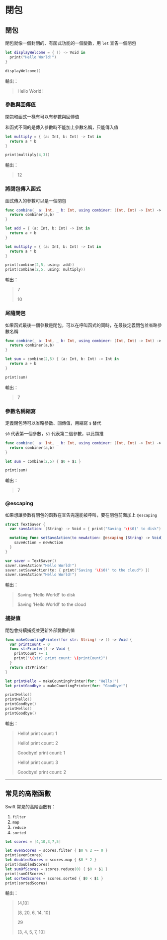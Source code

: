# 閉包

## 閉包

閉包就像一個封閉的、有函式功能的一個變數，用 `let` 宣告一個閉包

```swift
let displayWelcome = { () -> Void in
  print("Hello World!")
}

displayWelcome()
```

輸出：

> Hello World!

### 參數與回傳值

閉包和函式一樣有可以有參數與回傳值

和函式不同的是傳入參數時不能加上參數名稱，只能傳入值

```swift
let multiply = { (a: Int, b: Int) -> Int in
  return a * b
}

print(multiply(4,3))
```

輸出：

> 12

### 將閉包傳入函式

函式傳入的參數可以是一個閉包

```swift
func combine(_ a: Int, _ b: Int, using combiner: (Int, Int) -> Int) -> Int {
  return combiner(a,b)
}

let add = { (a: Int, b: Int) -> Int in
  return a + b
}

let multiply = { (a: Int, b: Int) -> Int in
  return a * b
}

print(combine(2,5, using: add))
print(combine(2,5, using: multiply))
```

輸出：

> 7
>
> 10

### 尾隨閉包

如果函式最後一個參數是閉包，可以在呼叫函式的同時，在最後定義閉包並省略參數名稱

```swift
func combine(_ a: Int, _ b: Int, using combiner: (Int, Int) -> Int) -> Int {
  return combiner(a,b)
}

let sum = combine(2,5) { (a: Int, b: Int) -> Int in
  return a + b
}

print(sum)
```

輸出：

> 7

### 參數名稱縮寫

定義閉包時可以省略參數、回傳值，用縮寫 `$` 替代

`$0` 代表第一個參數，`$1` 代表第二個參數，以此類推

```swift
func combine(_ a: Int, _ b: Int, using combiner: (Int, Int) -> Int) -> Int {
  return combiner(a,b)
}

let sum = combine(2,5) { $0 + $1 }

print(sum)
```

輸出：

> 7

### @escaping

如果想讓參數有閉包的函數在宣告完還能被呼叫，要在閉包前面加上 `@escaping`

```swift
struct TextSaver {
  var saveAction: (String) -> Void = { print("Saving '\($0)' to disk") }

  mutating func setSaveAction(to newAction: @escaping (String) -> Void) {
    saveAction = newAction
  }
}

var saver = TextSaver()
saver.saveAction("Hello World!") 
saver.setSaveAction(to: { print("Saving '\($0)' to the cloud") })
saver.saveAction("Hello World!") 
```

輸出：

> Saving 'Hello World!' to disk
>
> Saving 'Hello World!' to the cloud

### 捕捉值

閉包會持續捕捉並更新外部變數的值

```swift
func makeCountingPrinter(for str: String) -> () -> Void {
  var printCount = 0
  func strPrinter() -> Void {
    printCount += 1
    print("\(str) print count: \(printCount)")
  }
  return strPrinter
}

let printHello = makeCountingPrinter(for: "Hello!")
let printGoodbye = makeCountingPrinter(for: "Goodbye!")

printHello()
printHello()
printGoodbye()
printHello()
printGoodbye()
```

輸出：

> Hello! print count: 1
>
> Hello! print count: 2
>
> Goodbye! print count: 1
>
> Hello! print count: 3
>
> Goodbye! print count: 2

***

## 常見的高階函數

Swift 常見的高階函數有：

1. `filter`
2. `map`
3. `reduce`&#x20;
4. `sorted`

```swift
let scores = [4,10,3,7,5]

let evenScores = scores.filter { $0 % 2 == 0 }
print(evenScores) 
let doubledScores = scores.map { $0 * 2 }
print(doubledScores) 
let sumOfScores = scores.reduce(0) { $0 + $1 }
print(sumOfScores)
let sortedScores = scores.sorted { $0 < $1 }
print(sortedScores)
```

輸出：

> \[4,10]
>
> \[8, 20, 6, 14, 10]
>
> 29
>
> \[3, 4, 5, 7, 10]
